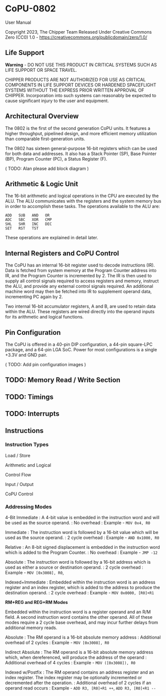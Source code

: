 # CoPU-0802

User Manual

Copyright 2023, The Chipper Team
Released Under Creative Commons Zero (CC0) 1.0 - https://creativecommons.org/publicdomain/zero/1.0/

## Life Support

**Warning** - DO NOT USE THIS PRODUCT IN CRITICAL SYSTEMS SUCH AS LIFE SUPPORT OR SPACE TRAVEL.

CHIPPER PRODUCTS ARE NOT AUTHORIZED FOR USE AS CRITICAL COMPONENTS IN LIFE SUPPORT DEVICES OR
HARDENED SPACEFLIGHT SYSTEMS WITHOUT THE EXPRESS PRIOR WRITTEN APPROVAL OF CHIPPER. Incorporation
into such systems can reasonably be expected to cause significant injury to the user and equipment.


## Architectural Overview

The 0802 is the first of the second generation CoPU units. It features a higher throughput, pipelined
design, and more efficient memory utilization than comparable first-generation units.

The 0802 has sixteen general-purpose 16-bit registers which can be used for both data and addresses.
It also has a Stack Pointer (SP), Base Pointer (BP), Program Counter (PC), a Status Register (F).


( TODO: Alan please add block diagram )


## Arithmetic & Logic Unit

The 16-bit arithmetic and logical operations in the CPU are executed by the ALU. The ALU communicates
with the registers and the system memory bus in order to accomplish these tasks. The operations
available to the ALU are:

```
ADD   SUB   AND   OR
ADC   SBC   XOR   CMP
SHL   SHR   INC   DEC
SET   RST   TST
```

These operations are explained in detail later.


## Internal Registers and CoPU Control

The CoPU has an internal 16-bit register used to decode instructions (IR). Data is fetched from system
memory at the Program Counter address into IR, and the Program Counter is incremented by 2. The
IR is then used to supply all control signals required to access registers and memory, instruct
the ALU, and provide any external control signals required. An additional machine word may then be
fetched into IR to supplement operand data, incrementing PC again by 2.

Two internal 16-bit accumulator registers, A and B, are used to retain data within the ALU. These
registers are wired directly into the operand inputs for its arithmetic and logical functions.

## Pin Configuration

The CoPU is offered in a 40-pin DIP configuration, a 44-pin square-LPC package, and a 64-pin LGA SoC. Power
for most configurations is a single +3.3V and GND pair.


( TODO: Add pin configuration images )

## TODO: Memory Read / Write Section

## TODO: Timings

## TODO: Interrupts

## Instructions

### Instruction Types

Load / Store

Arithmetic and Logical

Control Flow

Input / Output

CoPU Control

### Addressing Modes

4-Bit Immediate
: A 4-bit value is embedded in the instruction word and will be used as the source operand.
: No overhead
: Example - `MOV 0x4, R0`

Immediate
: The instruction word is followed by a 16-bit value which will be used as the source operand.
: 2 cycle overhead
: Example - `AND 0x1000, R0`

Relative
: An 8-bit signed displacement is embedded in the instruction word which is added to the Program Counter.
: No overhead
: Example - `JMP -12`

Absolute
: The instruction word is followed by a 16-bit address which is used as either a source or destination operand.
: 2 cycle overhead
: Example - `MOV [0x3008], R0`, 

Indexed+Immediate
: Embedded within the instruction word is an address register and an index register, which is added to the address to produce the destination operand.
: 2 cycle overhead
: Example - `MOV 0x0000, [R0]+R1`

**RM+REG and REG+RM Modes**

Embedded within the instruction word is a register operand and an R/M field. A second instruction word contains the other operand.
All of these modes require a 2 cycle base overhead, and may incur further delays from additional memory reads.

Absolute
: The RM operand is a 16-bit absolute memory address
: Additional overhead of 2 cycles
: Example - `MOV [0x3008], R0`

Indirect Absolute
: The RM operand is a 16-bit absolute memory address which, when dereferenced, will produce the address of the operand
: Additional overhead of 4 cycles
: Example - `MOV ([0x3008]), R0`

Indexed w/Postfix
: The RM operand contains an address register and an index register. The index register may be optionally incremented or decremented after the operation.
: Additional overhead of 2 cycles if an operand read occurs
: Example - `ADD R3, [R0]+R1 ++`, `ADD R3, [R0]+R1 --`

